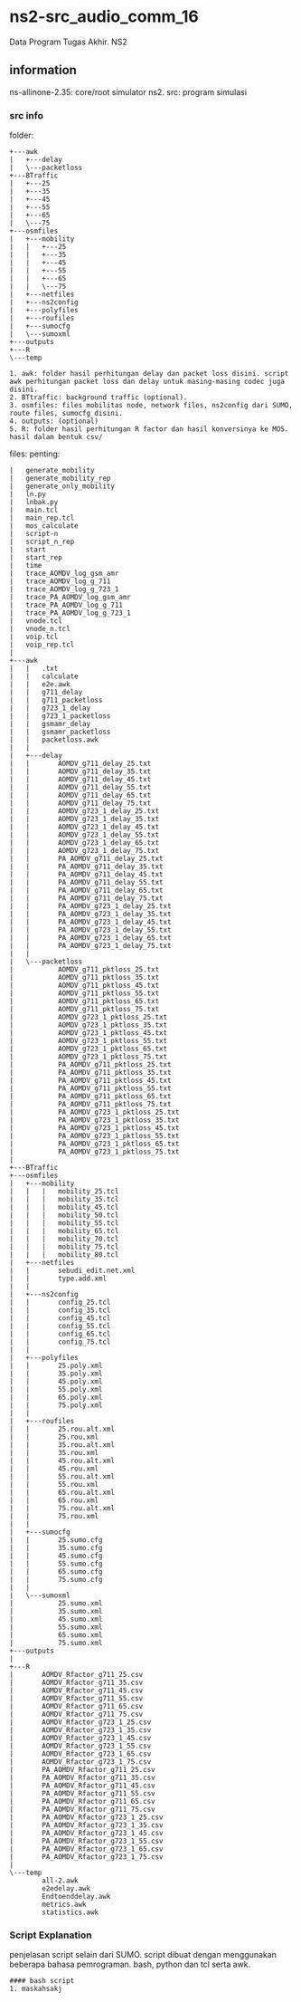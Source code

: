 # ns2-src_audio_comm_16
Data Program Tugas Akhir. NS2

## information
ns-allinone-2.35: core/root simulator ns2. 
src: program simulasi

### src info

folder:

    +---awk
    |   +---delay
    |   \---packetloss
    +---BTraffic
    |   +---25
    |   +---35
    |   +---45
    |   +---55
    |   +---65
    |   \---75
    +---osmfiles
    |   +---mobility
    |   |   +---25
    |   |   +---35
    |   |   +---45
    |   |   +---55
    |   |   +---65
    |   |   \---75
    |   +---netfiles
    |   +---ns2config
    |   +---polyfiles
    |   +---roufiles
    |   +---sumocfg
    |   \---sumoxml
    +---outputs
    +---R
    \---temp

    1. awk: folder hasil perhitungan delay dan packet loss disini. script awk perhitungan packet loss dan delay untuk masing-masing codec juga disini.
    2. BTtraffic: background traffic (optional).
    3. osmfiles: files mobilitas node, network files, ns2config dari SUMO, route files, sumocfg disini.
    4. outputs: (optional)
    5. R: folder hasil perhitungan R factor dan hasil konversinya ke MOS. hasil dalam bentuk csv/

files:
penting:

    |   generate_mobility
    |   generate_mobility_rep
    |   generate_only_mobility
    |   ln.py
    |   lnbak.py
    |   main.tcl
    |   main_rep.tcl
    |   mos_calculate
    |   script-n
    |   script_n_rep
    |   start
    |   start_rep
    |   time
    |   trace_AOMDV_log_gsm_amr
    |   trace_AOMDV_log_g_711
    |   trace_AOMDV_log_g_723_1
    |   trace_PA_AOMDV_log_gsm_amr
    |   trace_PA_AOMDV_log_g_711
    |   trace_PA_AOMDV_log_g_723_1
    |   vnode.tcl
    |   vnode_n.tcl
    |   voip.tcl
    |   voip_rep.tcl
    |   
    +---awk
    |   |   .txt
    |   |   calculate
    |   |   e2e.awk
    |   |   g711_delay
    |   |   g711_packetloss
    |   |   g723_1_delay
    |   |   g723_1_packetloss
    |   |   gsmamr_delay
    |   |   gsmamr_packetloss
    |   |   packetloss.awk
    |   |   
    |   +---delay
    |   |       AOMDV_g711_delay_25.txt
    |   |       AOMDV_g711_delay_35.txt
    |   |       AOMDV_g711_delay_45.txt
    |   |       AOMDV_g711_delay_55.txt
    |   |       AOMDV_g711_delay_65.txt
    |   |       AOMDV_g711_delay_75.txt
    |   |       AOMDV_g723_1_delay_25.txt
    |   |       AOMDV_g723_1_delay_35.txt
    |   |       AOMDV_g723_1_delay_45.txt
    |   |       AOMDV_g723_1_delay_55.txt
    |   |       AOMDV_g723_1_delay_65.txt
    |   |       AOMDV_g723_1_delay_75.txt
    |   |       PA_AOMDV_g711_delay_25.txt
    |   |       PA_AOMDV_g711_delay_35.txt
    |   |       PA_AOMDV_g711_delay_45.txt
    |   |       PA_AOMDV_g711_delay_55.txt
    |   |       PA_AOMDV_g711_delay_65.txt
    |   |       PA_AOMDV_g711_delay_75.txt
    |   |       PA_AOMDV_g723_1_delay_25.txt
    |   |       PA_AOMDV_g723_1_delay_35.txt
    |   |       PA_AOMDV_g723_1_delay_45.txt
    |   |       PA_AOMDV_g723_1_delay_55.txt
    |   |       PA_AOMDV_g723_1_delay_65.txt
    |   |       PA_AOMDV_g723_1_delay_75.txt
    |   |       
    |   \---packetloss
    |           AOMDV_g711_pktloss_25.txt
    |           AOMDV_g711_pktloss_35.txt
    |           AOMDV_g711_pktloss_45.txt
    |           AOMDV_g711_pktloss_55.txt
    |           AOMDV_g711_pktloss_65.txt
    |           AOMDV_g711_pktloss_75.txt
    |           AOMDV_g723_1_pktloss_25.txt
    |           AOMDV_g723_1_pktloss_35.txt
    |           AOMDV_g723_1_pktloss_45.txt
    |           AOMDV_g723_1_pktloss_55.txt
    |           AOMDV_g723_1_pktloss_65.txt
    |           AOMDV_g723_1_pktloss_75.txt
    |           PA_AOMDV_g711_pktloss_25.txt
    |           PA_AOMDV_g711_pktloss_35.txt
    |           PA_AOMDV_g711_pktloss_45.txt
    |           PA_AOMDV_g711_pktloss_55.txt
    |           PA_AOMDV_g711_pktloss_65.txt
    |           PA_AOMDV_g711_pktloss_75.txt
    |           PA_AOMDV_g723_1_pktloss_25.txt
    |           PA_AOMDV_g723_1_pktloss_35.txt
    |           PA_AOMDV_g723_1_pktloss_45.txt
    |           PA_AOMDV_g723_1_pktloss_55.txt
    |           PA_AOMDV_g723_1_pktloss_65.txt
    |           PA_AOMDV_g723_1_pktloss_75.txt
    |           
    +---BTraffic           
    +---osmfiles   
    |   +---mobility
    |   |   |   mobility_25.tcl
    |   |   |   mobility_35.tcl
    |   |   |   mobility_45.tcl
    |   |   |   mobility_50.tcl
    |   |   |   mobility_55.tcl
    |   |   |   mobility_65.tcl
    |   |   |   mobility_70.tcl
    |   |   |   mobility_75.tcl
    |   |   |   mobility_80.tcl
    |   +---netfiles
    |   |       sebudi_edit.net.xml
    |   |       type.add.xml
    |   |       
    |   +---ns2config
    |   |       config_25.tcl
    |   |       config_35.tcl
    |   |       config_45.tcl
    |   |       config_55.tcl
    |   |       config_65.tcl
    |   |       config_75.tcl
    |   |       
    |   +---polyfiles
    |   |       25.poly.xml
    |   |       35.poly.xml
    |   |       45.poly.xml
    |   |       55.poly.xml
    |   |       65.poly.xml
    |   |       75.poly.xml
    |   |       
    |   +---roufiles
    |   |       25.rou.alt.xml
    |   |       25.rou.xml
    |   |       35.rou.alt.xml
    |   |       35.rou.xml
    |   |       45.rou.alt.xml
    |   |       45.rou.xml
    |   |       55.rou.alt.xml
    |   |       55.rou.xml
    |   |       65.rou.alt.xml
    |   |       65.rou.xml
    |   |       75.rou.alt.xml
    |   |       75.rou.xml
    |   |       
    |   +---sumocfg
    |   |       25.sumo.cfg
    |   |       35.sumo.cfg
    |   |       45.sumo.cfg
    |   |       55.sumo.cfg
    |   |       65.sumo.cfg
    |   |       75.sumo.cfg
    |   |       
    |   \---sumoxml
    |           25.sumo.xml
    |           35.sumo.xml
    |           45.sumo.xml
    |           55.sumo.xml
    |           65.sumo.xml
    |           75.sumo.xml
    +---outputs
    |       
    +---R
    |       AOMDV_Rfactor_g711_25.csv
    |       AOMDV_Rfactor_g711_35.csv
    |       AOMDV_Rfactor_g711_45.csv
    |       AOMDV_Rfactor_g711_55.csv
    |       AOMDV_Rfactor_g711_65.csv
    |       AOMDV_Rfactor_g711_75.csv
    |       AOMDV_Rfactor_g723_1_25.csv
    |       AOMDV_Rfactor_g723_1_35.csv
    |       AOMDV_Rfactor_g723_1_45.csv
    |       AOMDV_Rfactor_g723_1_55.csv
    |       AOMDV_Rfactor_g723_1_65.csv
    |       AOMDV_Rfactor_g723_1_75.csv
    |       PA_AOMDV_Rfactor_g711_25.csv
    |       PA_AOMDV_Rfactor_g711_35.csv
    |       PA_AOMDV_Rfactor_g711_45.csv
    |       PA_AOMDV_Rfactor_g711_55.csv
    |       PA_AOMDV_Rfactor_g711_65.csv
    |       PA_AOMDV_Rfactor_g711_75.csv
    |       PA_AOMDV_Rfactor_g723_1_25.csv
    |       PA_AOMDV_Rfactor_g723_1_35.csv
    |       PA_AOMDV_Rfactor_g723_1_45.csv
    |       PA_AOMDV_Rfactor_g723_1_55.csv
    |       PA_AOMDV_Rfactor_g723_1_65.csv
    |       PA_AOMDV_Rfactor_g723_1_75.csv
    |       
    \---temp
            all-2.awk
            e2edelay.awk
            Endtoenddelay.awk
            metrics.awk
            statistics.awk
            
### Script Explanation
penjelasan script selain dari SUMO.
script dibuat dengan menggunakan beberapa bahasa pemrograman. bash, python dan tcl serta awk.

    #### bash script
    1. maskahsakj